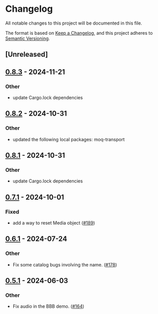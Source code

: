 # Changelog
All notable changes to this project will be documented in this file.

The format is based on [Keep a Changelog](https://keepachangelog.com/en/1.0.0/),
and this project adheres to [Semantic Versioning](https://semver.org/spec/v2.0.0.html).

## [Unreleased]

## [0.8.3](https://github.com/englishm/moq-rs/compare/moq-pub-v0.8.2...moq-pub-v0.8.3) - 2024-11-21

### Other

- update Cargo.lock dependencies

## [0.8.2](https://github.com/englishm/moq-rs/compare/moq-pub-v0.8.1...moq-pub-v0.8.2) - 2024-10-31

### Other

- updated the following local packages: moq-transport

## [0.8.1](https://github.com/englishm/moq-rs/compare/moq-pub-v0.8.0...moq-pub-v0.8.1) - 2024-10-31

### Other

- update Cargo.lock dependencies

## [0.7.1](https://github.com/kixelated/moq-rs/compare/moq-pub-v0.7.0...moq-pub-v0.7.1) - 2024-10-01

### Fixed

- add a way to reset Media object ([#189](https://github.com/kixelated/moq-rs/pull/189))

## [0.6.1](https://github.com/kixelated/moq-rs/compare/moq-pub-v0.6.0...moq-pub-v0.6.1) - 2024-07-24

### Other
- Fix some catalog bugs involving the name. ([#178](https://github.com/kixelated/moq-rs/pull/178))

## [0.5.1](https://github.com/kixelated/moq-rs/compare/moq-pub-v0.5.0...moq-pub-v0.5.1) - 2024-06-03

### Other
- Fix audio in the BBB demo. ([#164](https://github.com/kixelated/moq-rs/pull/164))
